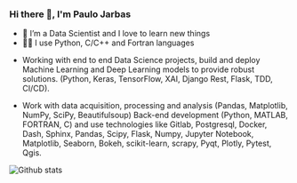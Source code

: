 ### Hi there 👋, I'm Paulo Jarbas

- 🔭 I’m a Data Scientist and I love to learn new things
- 👨‍💻 I use Python, C/C++ and Fortran languages

* Working with end to end Data Science projects, build and deploy Machine Learning and Deep Learning models to provide robust solutions.
 (Python, Keras, TensorFlow, XAI, Django Rest, Flask, TDD, CI/CD). 
 
 * Work with data acquisition, processing and analysis  (Pandas, Matplotlib, NumPy, SciPy, Beautifulsoup) Back-end development
 (Python, MATLAB, FORTRAN, C) and use technologies like Gitlab, Postgresql, Docker, Dash, Sphinx, Pandas, Scipy, 
 Flask, Numpy, Jupyter Notebook, Matplotlib, Seaborn, Bokeh, scikit-learn, scrapy, Pyqt, Plotly, Pytest, Qgis.

![Github stats](https://github-readme-stats.vercel.app/api?username=Pjarbas&show_icons=true&theme=chartreuse-dark&count_private=true&include_all_commits=true)
